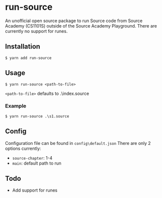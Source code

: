 # run-source
An unofficial open source package to run Source code from Source Academy (CS1101S) outside of the Source Academy Playground.
There are currently no support for runes.

## Installation
```
$ yarn add run-source
```

## Usage
```
$ yarn run-source <path-to-file>
```
`<path-to-file>` defaults to .\index.source

### Example
```
$ yarn run-source .\s1.source
```

## Config
Configuration file can be found in `config\default.json`
There are only 2 options currently:
- `source-chapter`: 1-4
- `main`: default path to run

## Todo
- Add support for runes
